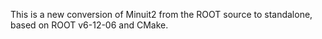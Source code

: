 This is a new conversion of Minuit2 from the ROOT source to standalone, based on ROOT v6-12-06 and CMake.
